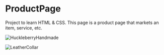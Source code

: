 # ProductPage

Project to learn HTML & CSS. This page is a product page that markets an item, service, etc.

![HuckleberryHandmade](https://user-images.githubusercontent.com/57235371/207756573-06a332ea-f6d5-4a77-877b-6e83f8e40d92.PNG)

![LeatherCollar](https://user-images.githubusercontent.com/57235371/208571753-176cf93e-62de-47de-b9d2-78489bb77949.PNG)
